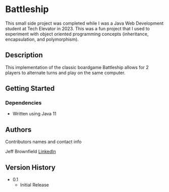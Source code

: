 # Battleship

This small side project was completed while I was a Java Web Development student at Tech Elevator in 2023. This was a fun project that I used to experiment with object oriented programming concepts (inheritance, encapsulation, and polymorphism).

## Description

This implementation of the classic boardgame Battleship allows for 2 players to alternate turns and play on the same computer.

## Getting Started

### Dependencies

* Written using Java 11

## Authors

Contributors names and contact info

Jeff Brownfield
[LinkedIn](https://www.linkedin.com/in/jeffrey-brownfield/)

## Version History

* 0.1
    * Initial Release
